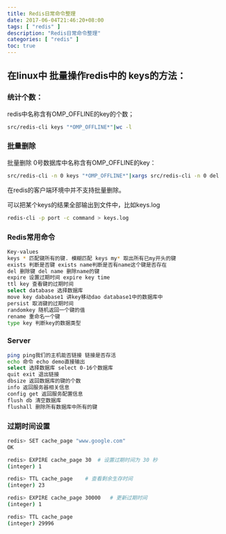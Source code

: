 ```yaml
---
title: Redis日常命令整理
date: 2017-06-04T21:46:20+08:00
tags: [ "redis" ] 
description: "Redis日常命令整理"
categories: [ "redis" ]
toc: true
---
```


## 在linux中 批量操作redis中的 keys的方法：

### 统计个数：

redis中名称含有OMP_OFFLINE的key的个数；
```bash
src/redis-cli keys "*OMP_OFFLINE*"|wc -l
```

### 批量删除
批量删除 0号数据库中名称含有OMP_OFFLINE的key：
```bash
src/redis-cli -n 0 keys "*OMP_OFFLINE*"|xargs src/redis-cli -n 0 del
```

在redis的客户端环境中并不支持批量删除。

可以把某个keys的结果全部输出到文件中，比如keys.log
```bash
redis-cli -p port -c command > keys.log
```

### Redis常用命令
```bash
Key-values
keys * 匹配键所有的键. 模糊匹配 keys my* 取出所有已my开头的键
exists 判断是否键 exists name判断是否有name这个键是否存在
del 删除键 del name 删除name的键
expire 设置过期时间 expire key time
ttl key 查看键的过期时间
select database 选择数据库
move key dababase1 讲key移动dao database1中的数据库中
persist 取消键的过期时间
randomkey 随机返回一个键的值
rename 重命名一个键
type key 判断key的数据类型
```
### Server
```bash
ping ping我们的主机能否链接 链接是否存活
echo 命令 echo demo直接输出
select 选择数据库 select 0-16个数据库
quit exit 退出链接
dbsize 返回数据库的键的个数
info 返回服务器相关信息
config get 返回服务配置信息
flush db 清空数据库
flushall 删除所有数据库中所有的键
```

### 过期时间设置
```bash
redis> SET cache_page "www.google.com"
OK

redis> EXPIRE cache_page 30  # 设置过期时间为 30 秒
(integer) 1

redis> TTL cache_page    # 查看剩余生存时间
(integer) 23

redis> EXPIRE cache_page 30000   # 更新过期时间
(integer) 1

redis> TTL cache_page
(integer) 29996
```